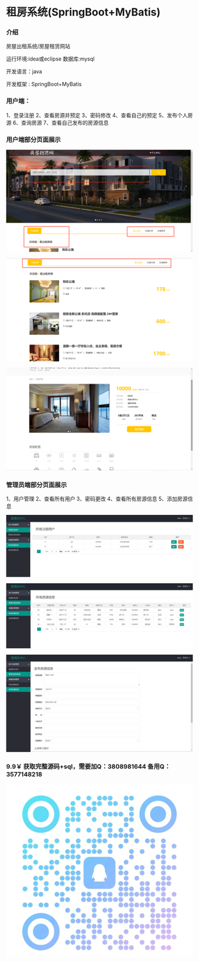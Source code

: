 # 租房系统(SpringBoot+MyBatis)

### 介绍

房屋出租系统/房屋租赁网站

运行环境:idea或eclipse 数据库:mysql

开发语言：java

开发框架 : SpringBoot+MyBatis

### 用户端：

1、登录注册 2、查看房源并预定 3、密码修改 4、查看自己的预定 5、发布个人房源 6、查询房源 7、查看自己发布的房源信息

### 用户端部分页面展示

![img_1.png](imgs/img_1.png)

![img_2.png](imgs/img_2.png)

![img_3.png](imgs/img_3.png)

### 管理员端部分页面展示

1、用户管理 2、查看所有用户 3、密码更改 4、查看所有房源信息 5、添加房源信息 

![img_5.png](imgs/img_5.png)

![img_6.png](imgs/img_6.png)

![img_7.png](imgs/img_7.png)

### 9.9￥ 获取完整源码+sql，需要加Q：3808981644 备用Q：3577148218

![img.png](img.png)